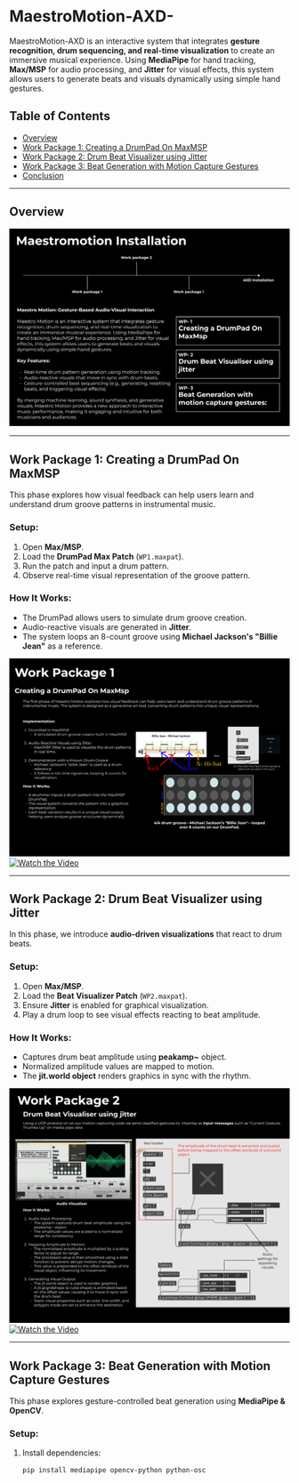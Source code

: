 # MaestroMotion-AXD-

MaestroMotion-AXD is an interactive system that integrates **gesture recognition, drum sequencing, and real-time visualization** to create an immersive musical experience. Using **MediaPipe** for hand tracking, **Max/MSP** for audio processing, and **Jitter** for visual effects, this system allows users to generate beats and visuals dynamically using simple hand gestures.

## Table of Contents
- [Overview](#overview)
- [Work Package 1: Creating a DrumPad On MaxMSP](#work-package-1-creating-a-drumpad-on-maxmsp)
- [Work Package 2: Drum Beat Visualizer using Jitter](#work-package-2-drum-beat-visualizer-using-jitter)
- [Work Package 3: Beat Generation with Motion Capture Gestures](#work-package-3-beat-generation-with-motion-capture-gestures)
- [Conclusion](#conclusion)

---

## Overview
![Summary](images/Summary.png)

---

## Work Package 1: Creating a DrumPad On MaxMSP
This phase explores how visual feedback can help users learn and understand drum groove patterns in instrumental music.

### **Setup:**
1. Open **Max/MSP**.
2. Load the **DrumPad Max Patch** (`WP1.maxpat`).
3. Run the patch and input a drum pattern.
4. Observe real-time visual representation of the groove pattern.

### **How It Works:**
- The DrumPad allows users to simulate drum groove creation.
- Audio-reactive visuals are generated in **Jitter**.
- The system loops an 8-count groove using **Michael Jackson's "Billie Jean"** as a reference.

![Work Package 1](images/WP1.png)
[![Watch the Video](https://img.youtube.com/vi/I6NFUdLJbnA/0.jpg)](https://youtu.be/I6NFUdLJbnA)

---

## Work Package 2: Drum Beat Visualizer using Jitter
In this phase, we introduce **audio-driven visualizations** that react to drum beats.

### **Setup:**
1. Open **Max/MSP**.
2. Load the **Beat Visualizer Patch** (`WP2.maxpat`).
3. Ensure **Jitter** is enabled for graphical visualization.
4. Play a drum loop to see visual effects reacting to beat amplitude.

### **How It Works:**
- Captures drum beat amplitude using **peakamp~** object.
- Normalized amplitude values are mapped to motion.
- The **jit.world object** renders graphics in sync with the rhythm.

![Work Package 2](images/WP2.png)
[![Watch the Video](https://img.youtube.com/vi/Aua2g5rv_I8/0.jpg)](https://youtu.be/Aua2g5rv_I8)

---

## Work Package 3: Beat Generation with Motion Capture Gestures
This phase explores gesture-controlled beat generation using **MediaPipe & OpenCV**.

### **Setup:**
1. Install dependencies:
   ```sh
   pip install mediapipe opencv-python python-osc
